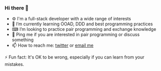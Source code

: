 ### Hi there 👋

<ul dir="auto">
<li> ⚙ I'm a full-stack developer with a wide range of interests</li>
<li> 🌱 I’m currently learning OOAD, DDD and best programming practices</li>
<li> ⌨ I’m looking to practice pair programming and exchange knowledge</li>
<li> 💬 Ping me if you are interested in pair programming or discuss something</li>
<li> 📫 How to reach me: <a href="https://twitter.com/SergeKudashev/">twitter</a> or <a href="mailto:kudashevs@gmail.com">email me</a></li>
</ul>
<p>
⚡ Fun fact: It's OK to be wrong, especially if you can learn from your mistakes.
</p>

